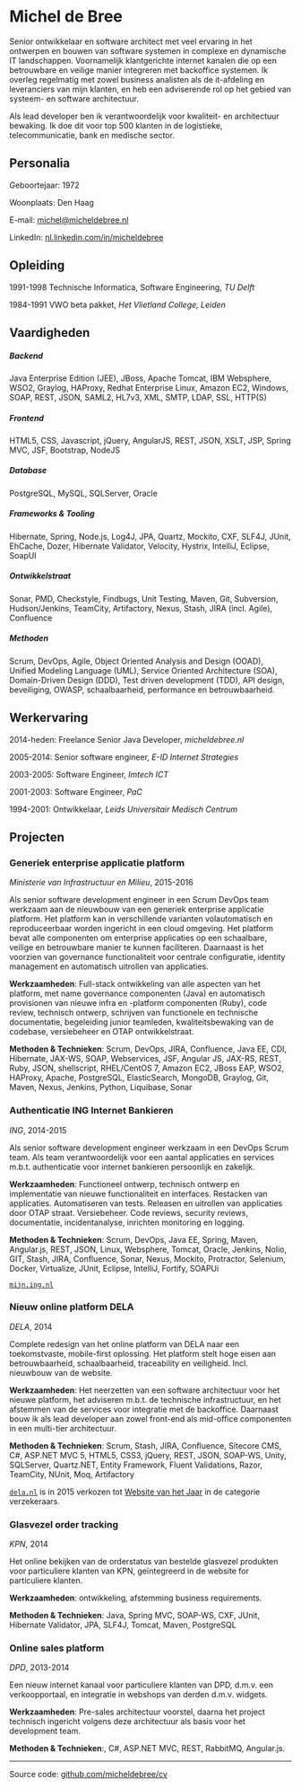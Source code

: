 # Michel de Bree

Senior ontwikkelaar en software architect met veel ervaring in het ontwerpen en bouwen van software systemen in complexe en dynamische IT landschappen. Voornamelijk klantgerichte internet kanalen die op een betrouwbare en veilige manier integreren met backoffice systemen.
Ik overleg regelmatig met zowel business analisten als de it-afdeling en leveranciers van mijn klanten, en heb een adviserende rol op het gebied van systeem- en software architectuur.

Als lead developer ben ik verantwoordelijk voor kwaliteit- en architectuur bewaking. Ik doe dit voor top 500 klanten in de logistieke, telecommunicatie, bank en medische sector.

## Personalia

Geboortejaar: 1972

Woonplaats: Den Haag

E-mail: [michel@micheldebree.nl](mailto:michel@micheldebree.nl)

LinkedIn: [nl.linkedin.com/in/micheldebree](https://nl.linkedin.com/in/micheldebree)

## Opleiding

1991-1998 Technische Informatica, Software Engineering, _TU Delft_

1984-1991 VWO beta pakket, _Het Vlietland College, Leiden_

## Vaardigheden

##### Backend
Java Enterprise Edition (JEE), JBoss, Apache Tomcat, IBM Websphere, WSO2, Graylog, HAProxy, Redhat Enterprise Linux, Amazon EC2, Windows, SOAP, REST, JSON, SAML2, HL7v3, XML, SMTP, LDAP, SSL, HTTP(S)

##### Frontend
HTML5, CSS, Javascript, jQuery, AngularJS, REST, JSON, XSLT, JSP, Spring MVC, JSF, Bootstrap, NodeJS

##### Database
PostgreSQL, MySQL, SQLServer, Oracle

##### Frameworks & Tooling

Hibernate, Spring, Node.js, Log4J, JPA, Quartz, Mockito, CXF, SLF4J, JUnit, EhCache, Dozer, Hibernate Validator, Velocity, Hystrix, IntelliJ, Eclipse, SoapUI

##### Ontwikkelstraat

Sonar, PMD, Checkstyle, Findbugs, Unit Testing,  Maven, Git, Subversion, Hudson/Jenkins, TeamCity, Artifactory, Nexus, Stash, JIRA (incl. Agile), Confluence

##### Methoden

Scrum, DevOps, Agile, Object Oriented Analysis and Design (OOAD), Unified Modeling Language (UML), Service Oriented Architecture (SOA), Domain-Driven Design (DDD), Test driven development (TDD), API design, beveiliging, OWASP, schaalbaarheid, performance en betrouwbaarheid.

## Werkervaring

2014-heden: Freelance Senior Java Developer, _micheldebree.nl_

2005-2014: Senior software engineer, _E-ID Internet Strategies_

2003-2005: Software Engineer, _Imtech ICT_

2001-2003: Software Engineer, _PaC_

1994-2001: Ontwikkelaar, _Leids Universitair Medisch Centrum_

## Projecten

### Generiek enterprise applicatie platform

_Ministerie van Infrastructuur en Milieu_, 2015-2016

Als senior software development engineer in een Scrum DevOps team werkzaam aan de nieuwbouw van een generiek enterprise applicatie platform. Het platform kan in verschillende varianten volautomatisch en reproduceerbaar worden ingericht in een cloud omgeving. Het platform bevat alle componenten om enterprise applicaties op een schaalbare, veilige en betrouwbare manier te kunnen faciliteren. Daarnaast is het voorzien van governance functionaliteit voor centrale configuratie, identity management en automatisch uitrollen van applicaties.

**Werkzaamheden**: Full-stack ontwikkeling van alle aspecten van het platform, met name governance componenten (Java) en automatisch provisionen van nieuwe infra en -platform componenten (Ruby), code review, technisch ontwerp, schrijven van functionele en technische documentatie,  begeleiding junior teamleden, kwaliteitsbewaking van de codebase, versiebeheer en OTAP ontwikkelstraat.

**Methoden & Technieken**: Scrum, DevOps, JIRA, Confluence, Java EE, CDI, Hibernate, JAX-WS, SOAP, Webservices, JSF, Angular JS, JAX-RS, REST, Ruby, JSON, shellscript, RHEL/CentOS 7, Amazon EC2, JBoss EAP, WSO2, HAProxy, Apache, PostgreSQL, ElasticSearch, MongoDB, Graylog, Git, Maven, Nexus, Jenkins, Python, Liquibase, Sonar

### Authenticatie ING Internet Bankieren

_ING_, 2014-2015

Als senior software development engineer werkzaam in een DevOps Scrum team. Als team verantwoordelijk voor een aantal applicaties en services m.b.t. authenticatie voor internet bankieren persoonlijk en zakelijk.

**Werkzaamheden**: Functioneel ontwerp, technisch ontwerp en implementatie van nieuwe functionaliteit en interfaces. Restacken van applicaties. Automatiseren van tests. Releasen en uitrollen van applicaties door OTAP straat. Versiebeheer. Code reviews, security reviews, documentatie, incidentanalyse, inrichten monitoring en logging.

**Methoden & Technieken**: Scrum, DevOps, Java EE, Spring, Maven, Angular.js, REST, JSON, Linux, Websphere, Tomcat, Oracle, Jenkins, Nolio, GIT, Stash, JIRA, Confluence, Sonar, Nexus, Mockito, Protractor, Selenium, Docker, Virtualize, JUnit, Eclipse, IntelliJ, Fortify, SOAPUi

[`mijn.ing.nl`](https://mijn.ing.nl)

### Nieuw online platform DELA

_DELA_, 2014

Complete redesign van het online platform van DELA naar een toekomstvaste, mobile-first oplossing. Het platform stelt hoge eisen aan betrouwbaarheid, schaalbaarheid, traceability en veiligheid. Incl. nieuwbouw van de website.   

**Werkzaamheden**: Het neerzetten van een software architectuur voor het nieuwe platform, het adviseren m.b.t. de technische infrastructuur, en het afstemmen van de services voor integratie met de backoffice. Daarnaast bouw ik als lead developer aan zowel front-end als mid-office componenten in een multi-tier architectuur.

**Methoden & Technieken**: Scrum, Stash, JIRA, Confluence, Sitecore CMS, C#, ASP.NET MVC 5, HTML5, CSS3, jQuery, REST, JSON, SOAP-WS, Unity, SQLServer, Quartz.NET, Entity Framework, Fluent Validations, Razor, TeamCity, NUnit, Moq, Artifactory

[`dela.nl`](http://dela.nl) is in 2015 verkozen tot [Website van het Jaar](http://websitevanhetjaar.nl/past-winners) in de categorie verzekeraars.

### Glasvezel order tracking

_KPN_, 2014

Het online bekijken van de orderstatus van bestelde glasvezel produkten voor particuliere klanten van KPN, geïntegreerd in de website for particuliere klanten.

**Werkzaamheden**: ontwikkeling, afstemming business requirements.

**Methoden & Technieken**: Java, Spring MVC, SOAP-WS, CXF, JUnit, Hibernate Validator, JPA, SLF4J, Tomcat, Maven, PostgreSQL

### Online sales platform

_DPD_, 2013-2014

Een nieuw internet kanaal voor particuliere klanten van DPD, d.m.v. een verkoopportaal, en integratie in webshops van derden d.m.v. widgets.

**Werkzaamheden**: Pre-sales architectuur voorstel, daarna het project technisch ingericht volgens deze architectuur als basis voor het development team.

**Methoden & Technieken**:, C#, ASP.NET MVC, REST, RabbitMQ, Angular.js.





---
Source code: [github.com/micheldebree/cv](https://github.com/micheldebree/cv)
